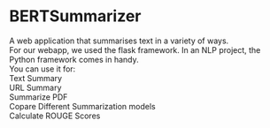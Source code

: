 # BERTSummarizer
A web application that summarises text in a variety of ways.\
For our webapp, we used the flask framework.
In an NLP project, the Python framework comes in handy.\
You can use it for:  
Text Summary\
URL Summary\
Summarize PDF\
Copare Different Summarization models\
Calculate ROUGE Scores


